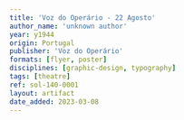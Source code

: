 ```yaml
---
title: 'Voz do Operário - 22 Agosto'
author_name: 'unknown author'
year: y1944
origin: Portugal
publisher: 'Voz do Operário'
formats: [flyer, poster]
disciplines: [graphic-design, typography]
tags: [theatre]
ref: sol-140-0001
layout: artifact
date_added: 2023-03-08
---
```


